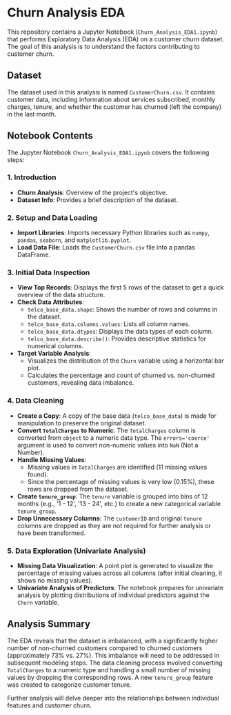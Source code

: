# Churn Analysis EDA

This repository contains a Jupyter Notebook (`Churn_Analysis_EDA1.ipynb`) that performs Exploratory Data Analysis (EDA) on a customer churn dataset. The goal of this analysis is to understand the factors contributing to customer churn.

## Dataset

The dataset used in this analysis is named `CustomerChurn.csv`. It contains customer data, including information about services subscribed, monthly charges, tenure, and whether the customer has churned (left the company) in the last month.

## Notebook Contents

The Jupyter Notebook `Churn_Analysis_EDA1.ipynb` covers the following steps:

### 1. Introduction
*   **Churn Analysis**: Overview of the project's objective.
*   **Dataset Info**: Provides a brief description of the dataset.

### 2. Setup and Data Loading
*   **Import Libraries**: Imports necessary Python libraries such as `numpy`, `pandas`, `seaborn`, and `matplotlib.pyplot`.
*   **Load Data File**: Loads the `CustomerChurn.csv` file into a pandas DataFrame.

### 3. Initial Data Inspection
*   **View Top Records**: Displays the first 5 rows of the dataset to get a quick overview of the data structure.
*   **Check Data Attributes**:
    *   `telco_base_data.shape`: Shows the number of rows and columns in the dataset.
    *   `telco_base_data.columns.values`: Lists all column names.
    *   `telco_base_data.dtypes`: Displays the data types of each column.
    *   `telco_base_data.describe()`: Provides descriptive statistics for numerical columns.
*   **Target Variable Analysis**:
    *   Visualizes the distribution of the `Churn` variable using a horizontal bar plot.
    *   Calculates the percentage and count of churned vs. non-churned customers, revealing data imbalance.

### 4. Data Cleaning
*   **Create a Copy**: A copy of the base data (`telco_base_data`) is made for manipulation to preserve the original dataset.
*   **Convert `TotalCharges` to Numeric**: The `TotalCharges` column is converted from `object` to a numeric data type. The `errors='coerce'` argument is used to convert non-numeric values into `NaN` (Not a Number).
*   **Handle Missing Values**:
    *   Missing values in `TotalCharges` are identified (11 missing values found).
    *   Since the percentage of missing values is very low (0.15%), these rows are dropped from the dataset.
*   **Create `tenure_group`**: The `tenure` variable is grouped into bins of 12 months (e.g., '1 - 12', '13 - 24', etc.) to create a new categorical variable `tenure_group`.
*   **Drop Unnecessary Columns**: The `customerID` and original `tenure` columns are dropped as they are not required for further analysis or have been transformed.

### 5. Data Exploration (Univariate Analysis)
*   **Missing Data Visualization**: A point plot is generated to visualize the percentage of missing values across all columns (after initial cleaning, it shows no missing values).
*   **Univariate Analysis of Predictors**: The notebook prepares for univariate analysis by plotting distributions of individual predictors against the `Churn` variable.


## Analysis Summary

The EDA reveals that the dataset is imbalanced, with a significantly higher number of non-churned customers compared to churned customers (approximately 73% vs. 27%). This imbalance will need to be addressed in subsequent modeling steps. The data cleaning process involved converting `TotalCharges` to a numeric type and handling a small number of missing values by dropping the corresponding rows. A new `tenure_group` feature was created to categorize customer tenure.

Further analysis will delve deeper into the relationships between individual features and customer churn.
